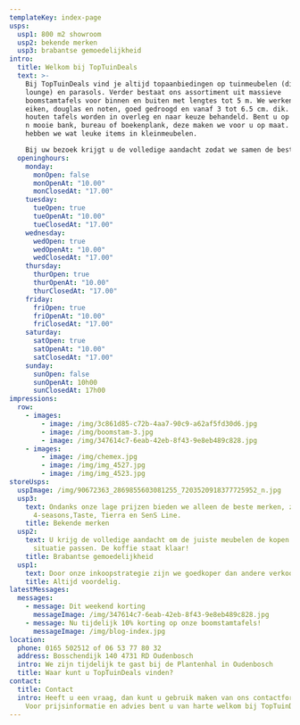 ```yaml
---
templateKey: index-page
usps:
  usp1: 800 m2 showroom
  usp2: bekende merken
  usp3: brabantse gemoedelijkheid
intro:
  title: Welkom bij TopTuinDeals
  text: >-
    Bij TopTuinDeals vind je altijd topaanbiedingen op tuinmeubelen (dining en
    lounge) en parasols. Verder bestaat ons assortiment uit massieve
    boomstamtafels voor binnen en buiten met lengtes tot 5 m. We werken met o.a.
    eiken, douglas en noten, goed gedroogd en vanaf 3 tot 6.5 cm. dik. Alle
    houten tafels worden in overleg en naar keuze behandeld. Bent u op zoek naar
    n mooie bank, bureau of boekenplank, deze maken we voor u op maat. Ook
    hebben we wat leuke items in kleinmeubelen.

    Bij uw bezoek krijgt u de volledige aandacht zodat we samen de beste keuze voor uw situatie kunnen zoeken. We heten u van harte welkom, de koffie staat klaar!
  openinghours:
    monday:
      monOpen: false
      monOpenAt: "10.00"
      monClosedAt: "17.00"
    tuesday:
      tueOpen: true
      tueOpenAt: "10.00"
      tueClosedAt: "17.00"
    wednesday:
      wedOpen: true
      wedOpenAt: "10.00"
      wedClosedAt: "17.00"
    thursday:
      thurOpen: true
      thurOpenAt: "10.00"
      thurClosedAt: "17.00"
    friday:
      friOpen: true
      friOpenAt: "10.00"
      friClosedAt: "17.00"
    saturday:
      satOpen: true
      satOpenAt: "10.00"
      satClosedAt: "17.00"
    sunday:
      sunOpen: false
      sunOpenAt: 10h00
      sunClosedAt: 17h00
impressions:
  row:
    - images:
        - image: /img/3c861d85-c72b-4aa7-90c9-a62af5fd30d6.jpg
        - image: /img/boomstam-3.jpg
        - image: /img/347614c7-6eab-42eb-8f43-9e8eb489c828.jpg
    - images:
        - image: /img/chemex.jpg
        - image: /img/img_4527.jpg
        - image: /img/img_4523.jpg
storeUsps:
  uspImage: /img/90672363_2869855603081255_7203520918377725952_n.jpg
  usp3:
    text: Ondanks onze lage prijzen bieden we alleen de beste merken, zoals
      4-seasons,Taste, Tierra en SenS Line.
    title: Bekende merken
  usp2:
    text: U krijg de volledige aandacht om de juiste meubelen de kopen die bij uw
      situatie passen. De koffie staat klaar!
    title: Brabantse gemoedelijkheid
  usp1:
    text: Door onze inkoopstrategie zijn we goedkoper dan andere verkooppunten.
    title: Altijd voordelig.
latestMessages:
  messages:
    - message: Dit weekend korting
      messageImage: /img/347614c7-6eab-42eb-8f43-9e8eb489c828.jpg
    - message: Nu tijdelijk 10% korting op onze boomstamtafels!
      messageImage: /img/blog-index.jpg
location:
  phone: 0165 502512 of 06 53 77 80 32
  address: Bosschendijk 140 4731 RD Oudenbosch
  intro: We zijn tijdelijk te gast bij de Plantenhal in Oudenbosch
  title: Waar kunt u TopTuinDeals vinden?
contact:
  title: Contact
  intro: Heeft u een vraag, dan kunt u gebruik maken van ons contactformulier.
    Voor prijsinformatie en advies bent u van harte welkom bij TopTuinDeals!
---
```

